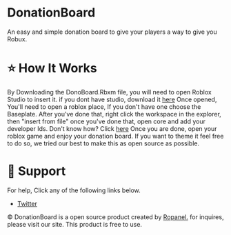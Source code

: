 # DonationBoard
An easy and simple donation board to give your players a way to give you Robux.

# ⭐ How It Works

By Downloading the DonoBoard.Rbxm file, you will need to open Roblox Studio to insert it. if you dont have studio, download it [here](https://www.roblox.com/create)
Once opened, You'll need to open a roblox place, If you don't have one choose the Baseplate. After you've done that, right click the workspace in the explorer, then "insert from file" once you've done that, open core and add your developer Ids. Don't know how? Click [here](https://www.youtube.com/watch?v=fKD5mct6E-w) Once you are done, open your roblox game and enjoy your donation board. If you want to theme it feel free to do so, we tried our best to make this as open source as possible.

# 🚨 Support

For help, Click any of the following links below.

- [Twitter](https://twitter.com/qzcode)


©️ DonationBoard is a open source product created by [Ropanel.](https://ropanel.xyz) for inquires, please visit our site. This product is free to use.

